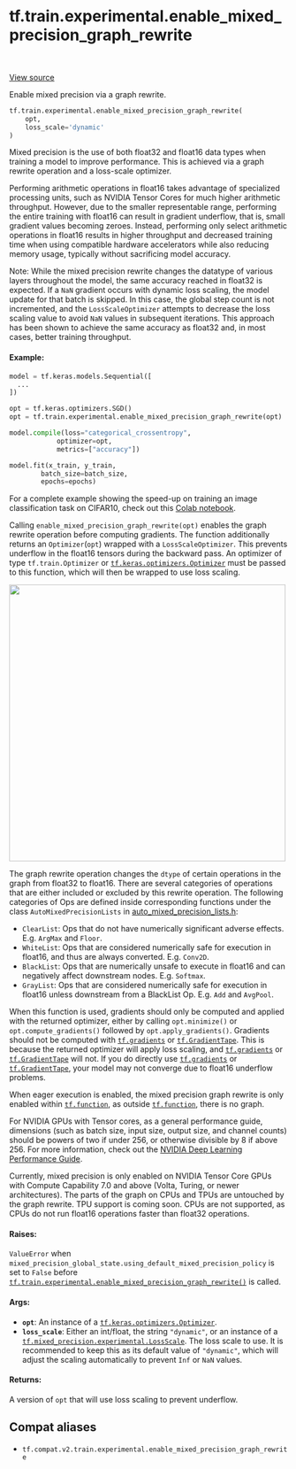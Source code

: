 <div itemscope itemtype="http://developers.google.com/ReferenceObject">
<meta itemprop="name" content="tf.train.experimental.enable_mixed_precision_graph_rewrite" />
<meta itemprop="path" content="Stable" />
</div>

# tf.train.experimental.enable_mixed_precision_graph_rewrite

<!-- Insert buttons and diff -->

<table class="tfo-notebook-buttons tfo-api" align="left">
</table>

<a target="_blank" href="/code/stable/tensorflow/python/training/experimental/mixed_precision.py">View source</a>



Enable mixed precision via a graph rewrite.

``` python
tf.train.experimental.enable_mixed_precision_graph_rewrite(
    opt,
    loss_scale='dynamic'
)
```



<!-- Placeholder for "Used in" -->

Mixed precision is the use of both float32 and float16 data types when
training a model to improve performance. This is achieved via a graph rewrite
operation and a loss-scale optimizer.

Performing arithmetic operations in float16 takes advantage of specialized
processing units, such as NVIDIA Tensor Cores for much higher arithmetic
throughput. However, due to the smaller representable range, performing the
entire training with float16 can result in gradient underflow, that is, small
gradient values becoming zeroes. Instead, performing only select arithmetic
operations in float16 results in higher throughput and decreased training
time when using compatible hardware accelerators while also reducing memory
usage, typically without sacrificing model accuracy.

Note: While the mixed precision rewrite changes the datatype of various
layers throughout the model, the same accuracy reached in float32 is
expected. If a `NaN` gradient occurs with dynamic loss scaling, the model
update for that batch is skipped. In this case, the global step count is not
incremented, and the `LossScaleOptimizer` attempts to decrease the loss
scaling value to avoid `NaN` values in subsequent iterations. This approach
has been shown to achieve the same accuracy as float32 and, in most cases,
better training throughput.

#### Example:



```python
model = tf.keras.models.Sequential([
  ...
])

opt = tf.keras.optimizers.SGD()
opt = tf.train.experimental.enable_mixed_precision_graph_rewrite(opt)

model.compile(loss="categorical_crossentropy",
            optimizer=opt,
            metrics=["accuracy"])

model.fit(x_train, y_train,
        batch_size=batch_size,
        epochs=epochs)
```

For a complete example showing the speed-up on training an image
classification task on CIFAR10, check out this
<a href="https://colab.research.google.com/github/NVIDIA/
DeepLearningExamples/blob/master/TensorFlow/docs/amp/notebook_v1.14/
auto_mixed_precision_demo_cifar10.ipynb">Colab notebook</a>.

Calling `enable_mixed_precision_graph_rewrite(opt)` enables the graph rewrite
operation before computing gradients. The function additionally returns an
`Optimizer`(`opt`) wrapped with a `LossScaleOptimizer`. This prevents
underflow in the float16 tensors during the backward pass. An optimizer of
type `tf.train.Optimizer` or <a href="../../../tf/keras/optimizers/Optimizer.md"><code>tf.keras.optimizers.Optimizer</code></a> must be passed
to this function, which will then be wrapped to use loss scaling.

<img src="
http://developer.download.nvidia.com/compute/machine-learning/frameworks/
TF_mixed_precision_training.png" width="500px">

The graph rewrite operation changes the `dtype` of certain operations in the
graph from float32 to float16. There are several categories of operations
that are either included or excluded by this rewrite operation. The following
categories of Ops are defined inside corresponding functions under the class
`AutoMixedPrecisionLists` in
<a href="https://github.com/tensorflow/tensorflow/blob/master/tensorflow/
core/grappler/optimizers/auto_mixed_precision_lists.h">
auto_mixed_precision_lists.h</a>:

* `ClearList`: Ops that do not have numerically significant adverse effects.
E.g. `ArgMax` and `Floor`.
* `WhiteList`: Ops that are considered numerically safe for execution in
float16, and thus are always converted. E.g. `Conv2D`.
* `BlackList`: Ops that are numerically unsafe to execute in float16 and
can negatively affect downstream nodes. E.g. `Softmax`.
* `GrayList`: Ops that are considered numerically safe for execution in
float16 unless downstream from a BlackList Op. E.g. `Add` and `AvgPool`.

When this function is used, gradients should only be computed and applied
with the returned optimizer, either by calling `opt.minimize()` or
`opt.compute_gradients()` followed by `opt.apply_gradients()`.
Gradients should not be computed with <a href="../../../tf/gradients.md"><code>tf.gradients</code></a> or <a href="../../../tf/GradientTape.md"><code>tf.GradientTape</code></a>.
This is because the returned optimizer will apply loss scaling, and
<a href="../../../tf/gradients.md"><code>tf.gradients</code></a> or <a href="../../../tf/GradientTape.md"><code>tf.GradientTape</code></a> will not. If you do directly use
<a href="../../../tf/gradients.md"><code>tf.gradients</code></a> or <a href="../../../tf/GradientTape.md"><code>tf.GradientTape</code></a>, your model may not converge due to
float16 underflow problems.

When eager execution is enabled, the mixed precision graph rewrite is only
enabled within <a href="../../../tf/function.md"><code>tf.function</code></a>, as outside <a href="../../../tf/function.md"><code>tf.function</code></a>, there is no graph.

For NVIDIA GPUs with Tensor cores, as a general performance guide, dimensions
(such as batch size, input size, output size, and channel counts)
should be powers of two if under 256, or  otherwise divisible by 8 if above
256. For more information, check out the
[NVIDIA Deep Learning Performance Guide](
https://docs.nvidia.com/deeplearning/sdk/dl-performance-guide/index.html).

Currently, mixed precision is only enabled on NVIDIA Tensor Core GPUs with
Compute Capability 7.0 and above (Volta, Turing, or newer architectures). The
parts of the graph on CPUs and TPUs are untouched by the graph rewrite. TPU
support is coming soon. CPUs are not supported, as CPUs do not run float16
operations faster than float32 operations.

#### Raises:

`ValueError` when
`mixed_precision_global_state.using_default_mixed_precision_policy`
is set to `False` before
<a href="../../../tf/train/experimental/enable_mixed_precision_graph_rewrite.md"><code>tf.train.experimental.enable_mixed_precision_graph_rewrite()</code></a>
is called.



#### Args:


* <b>`opt`</b>: An instance of a <a href="../../../tf/keras/optimizers/Optimizer.md"><code>tf.keras.optimizers.Optimizer</code></a>.
* <b>`loss_scale`</b>: Either an int/float, the string `"dynamic"`, or an instance of a
  <a href="../../../tf/mixed_precision/experimental/LossScale.md"><code>tf.mixed_precision.experimental.LossScale</code></a>. The loss scale to use. It is
  recommended to keep this as its default value of `"dynamic"`, which will
  adjust the scaling automatically to prevent `Inf` or `NaN` values.


#### Returns:

A version of `opt` that will use loss scaling to prevent underflow.


## Compat aliases

* `tf.compat.v2.train.experimental.enable_mixed_precision_graph_rewrite`


